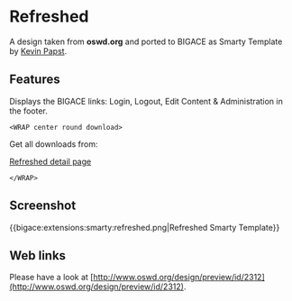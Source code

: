 # Refreshed

A design taken from **oswd.org** and ported to BIGACE as Smarty Template by [Kevin Papst](http://www.kevinpapst.de).

## Features

Displays the BIGACE links: Login, Logout, Edit Content & Administration in the footer.


`<WRAP center round download>`

Get all downloads from:

[Refreshed detail page](http://www.bigace.de/plugins/detail/4-Refreshed)

`</WRAP>`

## Screenshot

{{bigace:extensions:smarty:refreshed.png|Refreshed Smarty Template}}

## Web links

Please have a look at [http://www.oswd.org/design/preview/id/2312](http://www.oswd.org/design/preview/id/2312).

